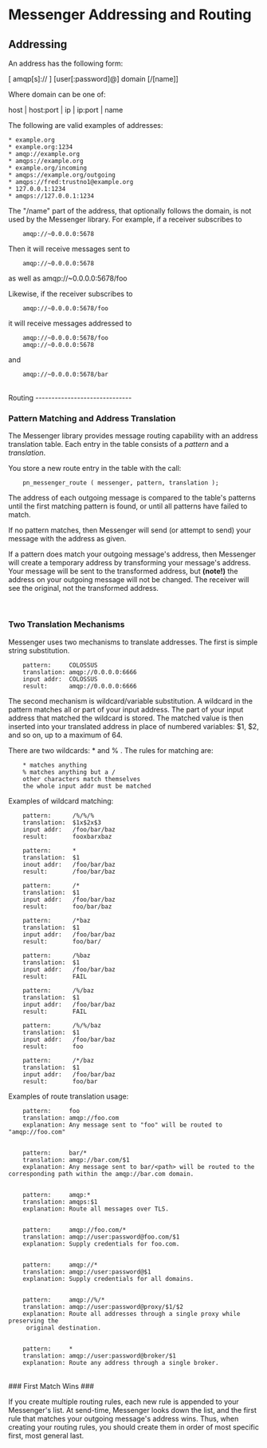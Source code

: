 
Messenger Addressing and Routing
=================================================


Addressing
-------------------------

An address has the following form:

 [ amqp[s]:// ] [user[:password]@] domain [/[name]]

Where domain can be one of:

 host | host:port | ip | ip:port | name

The following are valid examples of addresses:

    * example.org
    * example.org:1234
    * amqp://example.org
    * amqps://example.org
    * example.org/incoming
    * amqps://example.org/outgoing
    * amqps://fred:trustno1@example.org
    * 127.0.0.1:1234
    * amqps://127.0.0.1:1234

The "/name" part of the address, that optionally follows
the domain, is not used by the Messenger library.
For example, if a receiver subscribes to 
    
        amqp://~0.0.0.0:5678

Then it will receive messages sent to

        amqp://~0.0.0.0:5678
as well as
        amqp://~0.0.0.0:5678/foo


Likewise, if the receiver subscribes to

        amqp://~0.0.0.0:5678/foo

it will receive messages addressed to

        amqp://~0.0.0.0:5678/foo
        amqp://~0.0.0.0:5678

and

        amqp://~0.0.0.0:5678/bar




<br/>
Routing
------------------------------

### Pattern Matching and Address Translation ###

The Messenger library provides message routing capability
with an address translation table.  Each entry in the table 
consists of a _pattern_ and a _translation_.

You store a new route entry in the table with the call:

        pn_messenger_route ( messenger, pattern, translation );


The address of each outgoing message is compared to the 
table's patterns until the first matching pattern is found,
or until all patterns have failed to match.

If no pattern matches, then Messenger will send (or attempt
to send) your message with the address as given.

If a pattern does match your outgoing message's address, then
Messenger will create a temporary address by transforming
your message's address.  Your message will be sent to the 
transformed address, but **(note!)** the address on your 
outgoing message will not be changed.  The receiver will see 
the original, not the transformed address.


<br/>

### Two Translation Mechanisms ###


Messenger uses two mechanisms to translate addresses.
The first is simple string substitution.


        pattern:     COLOSSUS
        translation: amqp://0.0.0.0:6666
        input addr:  COLOSSUS
        result:      amqp://0.0.0.0:6666


The second mechanism is wildcard/variable substitution.
A wildcard in the pattern matches all or part of your 
input address.  The part of your input address that matched
the wildcard is stored.  The matched value is then inserted
into your translated address in place of numbered variables:
$1, $2, and so on, up to a maximum of 64.

There are two wildcards: * and % .
The rules for matching are:

        * matches anything
        % matches anything but a /
        other characters match themselves
        the whole input addr must be matched


Examples of wildcard matching:

        pattern:      /%/%/%
        translation:  $1x$2x$3
        input addr:   /foo/bar/baz
        result:       fooxbarxbaz

        pattern:      *
        translation:  $1
        inout addr:   /foo/bar/baz
        result:       /foo/bar/baz

        pattern:      /*
        translation:  $1
        input addr:   /foo/bar/baz
        result:       foo/bar/baz

        pattern:      /*baz
        translation:  $1
        input addr:   /foo/bar/baz
        result:       foo/bar/

        pattern:      /%baz
        translation:  $1
        input addr:   /foo/bar/baz
        result:       FAIL

        pattern:      /%/baz
        translation:  $1
        input addr:   /foo/bar/baz
        result:       FAIL

        pattern:      /%/%/baz
        translation:  $1
        input addr:   /foo/bar/baz
        result:       foo

        pattern:      /*/baz
        translation:  $1
        input addr:   /foo/bar/baz
        result:       foo/bar


Examples of route translation usage:

        pattern:     foo
        translation: amqp://foo.com
        explanation: Any message sent to "foo" will be routed to "amqp://foo.com"


        pattern:     bar/*
        translation: amqp://bar.com/$1
        explanation: Any message sent to bar/<path> will be routed to the corresponding path within the amqp://bar.com domain.


        pattern:     amqp:*
        translation: amqps:$1
        explanation: Route all messages over TLS.


        pattern:     amqp://foo.com/*
        translation: amqp://user:password@foo.com/$1
        explanation: Supply credentials for foo.com.


        pattern:     amqp://*
        translation: amqp://user:password@$1
        explanation: Supply credentials for all domains.


        pattern:     amqp://%/*
        translation: amqp://user:password@proxy/$1/$2
        explanation: Route all addresses through a single proxy while preserving the
         original destination.


        pattern:     *
        translation: amqp://user:password@broker/$1
        explanation: Route any address through a single broker.



<br/>
### First Match Wins ###

If you create multiple routing rules, each new rule is appended
to your Messenger's list.  At send-time, Messenger looks down the 
list, and the first rule that matches your outgoing message's 
address wins.  Thus, when creating your routing rules, you should
create them in order of most specific first, most general last.
